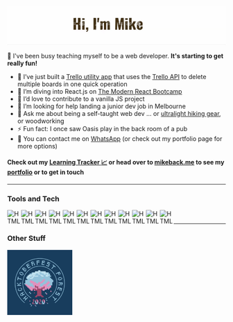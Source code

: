 
<img alt="Banner image with cutout text and outdoor icons in background: Hello I'm Mike." src="banner.gif">

👋 I've been busy teaching myself to be a web developer. **It's starting to get really fun!**<br>

- 🔭 I’ve just built a [Trello utility app](#) that uses the [Trello API](#) to delete multiple boards in one quick operation
- 🌱 I’m diving into React.js on [The Modern React Bootcamp][Bootcamp]
- 👯 I’d love to contribute to a vanilla JS project
- 🤔 I’m looking for help landing a junior dev job in Melbourne
- 💬 Ask me about being a self-taught web dev ... or [ultralight hiking gear](https://www.lighterfasterhire.com.au), or woodworking
- ⚡ Fun fact: I once saw Oasis play in the back room of a pub
- :mega: You can contact me on [WhatsApp](https://wa.me/61438651533) (or check out my portfolio page for more options)

#### Check out my [Learning Tracker :chart_with_upwards_trend:][tracker] or head over to [mikeback.me][website] to see my [portfolio][website] or to get in touch

___

### Tools and Tech

[<img align="left" height="32" width="32" alt="HTML5" src="https://cdn.jsdelivr.net/npm/simple-icons@v3/icons/html5.svg" />][website]
[<img align="left" height="32" width="32" alt="HTML5" src="https://cdn.jsdelivr.net/npm/simple-icons@v3/icons/css3.svg" />][website]
[<img align="left" height="32" width="32" alt="HTML5" src="https://cdn.jsdelivr.net/npm/simple-icons@v3/icons/javascript.svg" />][website]
[<img align="left" height="32" width="32" alt="HTML5" src="https://cdn.jsdelivr.net/npm/simple-icons@v3/icons/bootstrap.svg" />][website]
[<img align="left" height="32" width="32" alt="HTML5" src="https://cdn.jsdelivr.net/npm/simple-icons@v3/icons/sass.svg" />][website]
[<img align="left" height="32" width="32" alt="HTML5" src="https://cdn.jsdelivr.net/npm/simple-icons@v3/icons/jquery.svg" />][website]
[<img align="left" height="32" width="32" alt="HTML5" src="https://cdn.jsdelivr.net/npm/simple-icons@v3/icons/node-dot-js.svg" />][website]
[<img align="left" height="32" width="32" alt="HTML5" src="https://cdn.jsdelivr.net/npm/simple-icons@v3/icons/mongodb.svg" />][website]
[<img align="left" height="32" width="32" alt="HTML5" src="https://cdn.jsdelivr.net/npm/simple-icons@v3/icons/visualstudiocode.svg" />][website]
[<img align="left" height="32" width="32" alt="HTML5" src="https://cdn.jsdelivr.net/npm/simple-icons@v3/icons/powershell.svg" />][website]
[<img align="left" height="32" width="32" alt="HTML5" src="https://cdn.jsdelivr.net/npm/simple-icons@v3/icons/git.svg" />][website]
[<img align="left" height="32" width="32" alt="HTML5" src="https://cdn.jsdelivr.net/npm/simple-icons@v3/icons/github.svg" />][website]<br>

___

### Other Stuff

[<img align="left" height="150" width="150" alt="Hacktoberfest 2020 Forest badge" src="Tree Badge.png" />][hacktoberfest]<br>

[tracker]: https://github.com/MakeItBack/Learning-Tracker
[website]: https://www.mikeback.me
[hacktoberfest]: https://hacktoberfest.digitalocean.com/
[Bootcamp]: https://www.udemy.com/course/modern-react-bootcamp/

